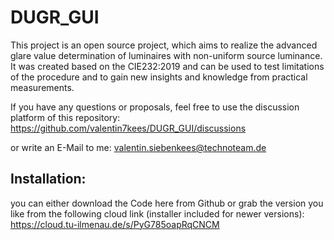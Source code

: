 # DUGR_GUI
This project is an open source project, which aims to realize the advanced glare value determination of luminaires with non-uniform source luminance.
It was created based on the CIE232:2019 and can be used to test limitations of the procedure and to gain new insights and knowledge from practical measurements.

If you have any questions or proposals, feel free to use the discussion platform of this repository:
https://github.com/valentin7kees/DUGR_GUI/discussions

or write an E-Mail to me:
valentin.siebenkees@technoteam.de

## Installation:
you can either download the Code here from Github or grab the version you like from the following cloud link (installer included for newer versions):
https://cloud.tu-ilmenau.de/s/PyG785oapRqCNCM
